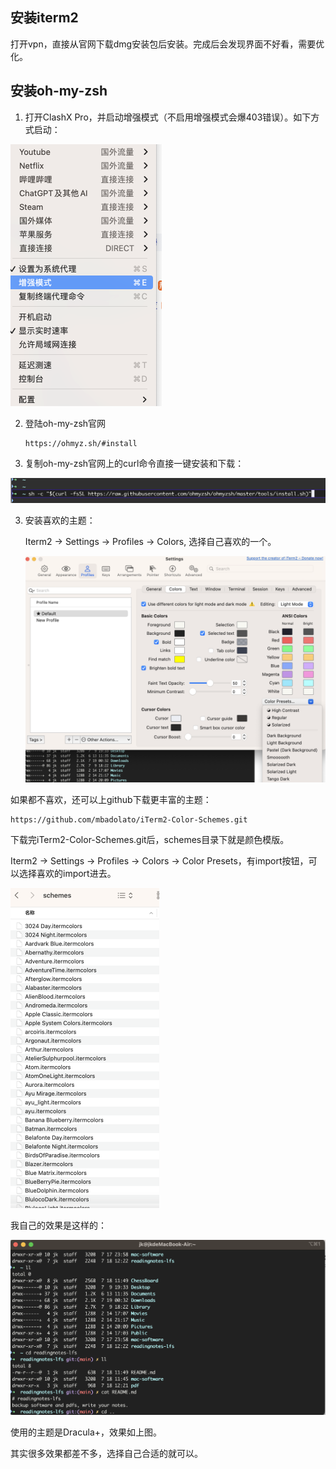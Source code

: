 ## 安装iterm2

打开vpn，直接从官网下载dmg安装包后安装。完成后会发现界面不好看，需要优化。



## 安装oh-my-zsh

1. 打开ClashX Pro，并启动增强模式（不启用增强模式会爆403错误）。如下方式启动：

<img src="./assets/image-20240719115707203.png" alt="image-20240719115707203" style="zoom:50%;" />

2. 登陆oh-my-zsh官网

   ```
   https://ohmyz.sh/#install
   ```

3. 复制oh-my-zsh官网上的curl命令直接一键安装和下载：

![image-20240719120744078](./assets/image-20240719120744078.png)

3. 安装喜欢的主题：

   Iterm2 -> Settings -> Profiles -> Colors, 选择自己喜欢的一个。

   <img src="./assets/image-20240719121743330.png" alt="image-20240719121743330" style="zoom:50%;" />

如果都不喜欢，还可以上github下载更丰富的主题：

```
https://github.com/mbadolato/iTerm2-Color-Schemes.git
```

下载完iTerm2-Color-Schemes.git后，schemes目录下就是颜色模版。

Iterm2 -> Settings -> Profiles -> Colors -> Color Presets，有import按钮，可以选择喜欢的import进去。

<img src="./assets/image-20240719122731644.png" alt="image-20240719122731644" style="zoom:50%;" />

我自己的效果是这样的：

![image-20240719121211562](./assets/image-20240719121211562.png)

使用的主题是Dracula+，效果如上图。

其实很多效果都差不多，选择自己合适的就可以。





